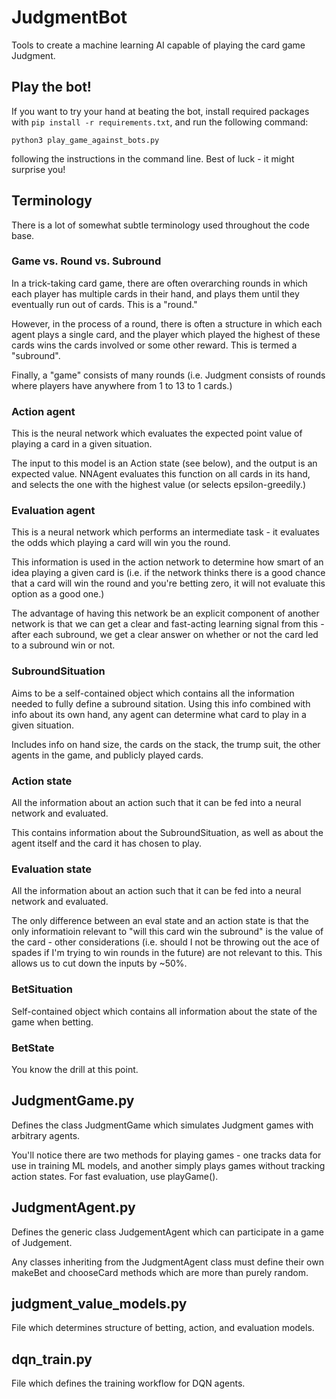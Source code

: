 # JudgmentBot
Tools to create a machine learning AI capable of playing the card game Judgment.

## Play the bot!

If you want to try your hand at beating the bot, install required packages with `pip install -r requirements.txt`, and run the following command:

`python3 play_game_against_bots.py`

following the instructions in the command line. Best of luck - it might surprise you!

## Terminology

There is a lot of somewhat subtle terminology used throughout the code base.

### Game vs. Round vs. Subround
In a trick-taking card game, there are often overarching rounds in which each player has multiple cards in their hand, and plays them until they eventually run out of cards. This is a "round."

However, in the process of a round, there is often a structure in which each agent plays a single card, and the player which played the highest of these cards wins the cards involved or some other reward. This is termed a "subround".

Finally, a "game" consists of many rounds (i.e. Judgment consists of rounds where players have anywhere from 1 to 13 to 1 cards.)

### Action agent
This is the neural network which evaluates the expected point value of playing a card in a given situation.

The input to this model is an Action state (see below), and the output is an expected value. NNAgent evaluates this function on all cards in its hand, and selects the one with the highest value (or selects epsilon-greedily.)

### Evaluation agent
This is a neural network which performs an intermediate task - it evaluates the odds which playing a card will win you the round.

This information is used in the action network to determine how smart of an idea playing a given card is (i.e. if the network thinks there is a good chance that a card will win the round and you're betting zero, it will not evaluate this option as a good one.)

The advantage of having this network be an explicit component of another network is that we can get a clear and fast-acting learning signal from this - after each subround, we get a clear answer on whether or not the card led to a subround win or not.

### SubroundSituation
Aims to be a self-contained object which contains all the information needed to fully define a subround sitation. Using this info combined with info about its own hand, any agent can determine what card to play in a given situation.

Includes info on hand size, the cards on the stack, the trump suit, the other agents in the game, and publicly played cards.

### Action state
All the information about an action such that it can be fed into a neural network and evaluated.

This contains information about the SubroundSituation, as well as about the agent itself and the card it has chosen to play.

### Evaluation state
All the information about an action such that it can be fed into a neural network and evaluated.

The only difference between an eval state and an action state is that the only informatioin relevant to "will this card win the subround" is the value of the card - other considerations (i.e. should I not be throwing out the ace of spades if I'm trying to win rounds in the future) are not relevant to this. This allows us to cut down the inputs by ~50%.

### BetSituation
Self-contained object which contains all information about the state of the game when betting.

### BetState
You know the drill at this point.

## JudgmentGame.py

Defines the class JudgmentGame which simulates Judgment games with arbitrary agents.

You'll notice there are two methods for playing games - one tracks data for use in training ML models, and another simply plays games without tracking action states. For fast evaluation, use playGame().

## JudgmentAgent.py

Defines the generic class JudgementAgent which can participate in a game of Judgement.

Any classes inheriting from the JudgmentAgent class must define their own makeBet and chooseCard methods which are more than purely random.

## judgment_value_models.py

File which determines structure of betting, action, and evaluation models.

## dqn_train.py

File which defines the training workflow for DQN agents.